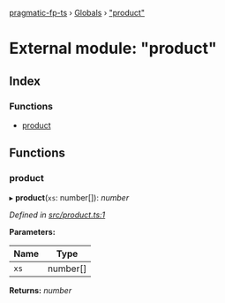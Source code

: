 [pragmatic-fp-ts](../README.md) › [Globals](../globals.md) › ["product"](_product_.md)

# External module: "product"

## Index

### Functions

* [product](_product_.md#product)

## Functions

###  product

▸ **product**(`xs`: number[]): *number*

*Defined in [src/product.ts:1](https://github.com/hermann-p/pragmatic-fp-ts/blob/a1a02fb/src/product.ts#L1)*

**Parameters:**

Name | Type |
------ | ------ |
`xs` | number[] |

**Returns:** *number*

